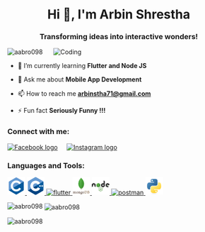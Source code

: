 <h1 align="center">Hi 👋, I'm Arbin Shrestha</h1>
<h3 align="center">Transforming ideas into interactive wonders!</h3>

<img align ="right" alt="Coding" width ="400" src = "https://media.tenor.com/-UygBh3nnfEAAAAC/coding.gif">

<p align="left"> <img src="https://komarev.com/ghpvc/?username=aabro098&label=Profile%20views&color=0e75b6&style=flat" alt="aabro098" /> </p>

- 🌱 I’m currently learning **Flutter and Node JS**

- 💬 Ask me about **Mobile App Development**

- 📫 How to reach me **arbinstha71@gmail.com**

- ⚡ Fun fact **Seriously Funny !!!**

<h3 align="left">Connect with me:</h3>
<p align="left" style="display: flex; align-items: center;">
  <a href="https://fb.com/arbin.shrestha.9047" target="blank" style="margin-right: 20px;">
    <img src="https://upload.wikimedia.org/wikipedia/commons/5/51/Facebook_f_logo_%282019%29.svg" alt="Facebook logo" height="40" width="40" />
  </a>
  <a href="https://www.instagram.com/arbin_sth/" target="blank">
    <img src="https://upload.wikimedia.org/wikipedia/commons/a/a5/Instagram_icon.png" alt="Instagram logo" height="40" width="40" />
  </a>
</p>



<h3 align="left">Languages and Tools:</h3>
<p align="left"> <a href="https://www.cprogramming.com/" target="_blank" rel="noreferrer"> <img src="https://raw.githubusercontent.com/devicons/devicon/master/icons/c/c-original.svg" alt="c" width="40" height="40"/> </a> <a href="https://www.w3schools.com/cpp/" target="_blank" rel="noreferrer"> <img src="https://raw.githubusercontent.com/devicons/devicon/master/icons/cplusplus/cplusplus-original.svg" alt="cplusplus" width="40" height="40"/> </a> <a href="https://flutter.dev" target="_blank" rel="noreferrer"> <img src="https://www.vectorlogo.zone/logos/flutterio/flutterio-icon.svg" alt="flutter" width="40" height="40"/> </a> <a href="https://www.mongodb.com/" target="_blank" rel="noreferrer"> <img src="https://raw.githubusercontent.com/devicons/devicon/master/icons/mongodb/mongodb-original-wordmark.svg" alt="mongodb" width="40" height="40"/> </a> <a href="https://nodejs.org" target="_blank" rel="noreferrer"> <img src="https://raw.githubusercontent.com/devicons/devicon/master/icons/nodejs/nodejs-original-wordmark.svg" alt="nodejs" width="40" height="40"/> </a> <a href="https://postman.com" target="_blank" rel="noreferrer"> <img src="https://www.vectorlogo.zone/logos/getpostman/getpostman-icon.svg" alt="postman" width="40" height="40"/> </a> <a href="https://www.python.org" target="_blank" rel="noreferrer"> <img src="https://raw.githubusercontent.com/devicons/devicon/master/icons/python/python-original.svg" alt="python" width="40" height="40"/> </a> </p>

<p><img align="left" src="https://github-readme-stats.vercel.app/api/top-langs?username=aabro098&show_icons=true&locale=en&layout=compact" alt="aabro098" /></p>

<p>&nbsp;<img align="center" src="https://github-readme-stats.vercel.app/api?username=aabro098&show_icons=true&locale=en" alt="aabro098" /></p>

<p><img align="center" src="https://github-readme-streak-stats.herokuapp.com/?user=aabro098&" alt="aabro098" /></p>

